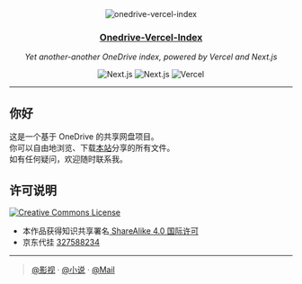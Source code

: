 <div align="center">
  <img src="https://gitee.com/vicar5235/img/raw/master/image/202202121229538.png" alt="onedrive-vercel-index" />
  <h3><a href="/">Onedrive-Vercel-Index</a></h3>
  <p><em>Yet another-another OneDrive index, powered by Vercel and Next.js</em></p>

  <img style="display: inline-block;" src="https://img.shields.io/badge/OneDrive-2C68C3?style=flat&logo=microsoft-onedrive&logoColor=white" alt="Next.js" />
  <img style="display: inline-block;" src="https://img.shields.io/badge/Next.js-black?style=flat&logo=next.js&logoColor=white" alt="Next.js" />
  <img style="display: inline-block;" src="https://img.shields.io/badge/Vercel-black?style=flat&logo=Vercel&logoColor=white" alt="Vercel" />

</div>

---

## 你好

这是一个基于 OneDrive 的共享网盘项目。
<br>
你可以自由地浏览、下载[本站](https://www.yiyun.cf)分享的所有文件。
<br>
如有任何疑问，欢迎随时联系我。



## 许可说明

<a rel="license" href="http://creativecommons.org/licenses/by-sa/4.0/"><img alt="Creative Commons License" style="border-width:0" src="https://i.creativecommons.org/l/by-sa/4.0/88x31.png" /></a>

- 本作品获得知识共享署名[ ShareAlike 4.0 国际许可](http://creativecommons.org/licenses/by-sa/4.0/)
- 京东代挂 [327588234](https://jq.qq.com/?_wv=1027&k=61NSLU8V)

---

> [@影视](https://www.yiyun.ml) · [@小说](https://www.freeysb.ml) · [@Mail](mailto:1@zxji.top) 
> 
